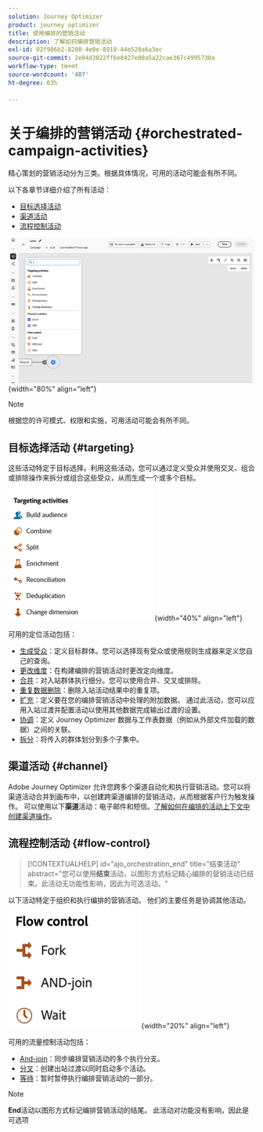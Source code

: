 ```yaml
---
solution: Journey Optimizer
product: journey optimizer
title: 使用编排的营销活动
description: 了解如何编排营销活动
exl-id: 02f986b2-8200-4e0e-8918-44e528a6a3ec
source-git-commit: 2e04d3022ff6e8427e80a5a22cae367c4995730a
workflow-type: tm+mt
source-wordcount: '407'
ht-degree: 63%

---
```



# 关于编排的营销活动 {#orchestrated-campaign-activities}

精心策划的营销活动分为三类。根据具体情况，可用的活动可能会有所不同。

以下各章节详细介绍了所有活动：

* [目标选择活动](#targeting)
* [渠道活动](#channel)
* [流程控制活动](#flow-control)

![画布中可用的活动列表](../assets/orchestrated-activities.png){width="80%" align="left"}


>[!NOTE]
>
>根据您的许可模式、权限和实施，可用活动可能会有所不同。

## 目标选择活动 {#targeting}

这些活动特定于目标选择。利用这些活动，您可以通过定义受众并使用交叉、组合或排除操作来拆分或组合这些受众，从而生成一个或多个目标。

![目标选择活动列表](../assets/targeting-activities.png){width="40%" align="left"}

可用的定位活动包括：

* [生成受众](build-audience.md)：定义目标群体。您可以选择现有受众或使用规则生成器来定义您自己的查询。
* [更改维度](change-dimension.md)：在构建编排的营销活动时更改定向维度。
* [合并](combine.md)：对入站群体执行细分。您可以使用合并、交叉或排除。
* [重复数据删除](deduplication.md)：删除入站活动结果中的重复项。
* [扩充](enrichment.md)：定义要在您的编排营销活动中处理的附加数据。 通过此活动，您可以应用入站过渡并配置活动以使用其他数据完成输出过渡的设置。
* [协调](reconciliation.md)：定义 Journey Optimizer 数据与工作表数据（例如从外部文件加载的数据）之间的关联。
* [拆分](split.md)：将传入的群体划分到多个子集中。

## 渠道活动 {#channel}

Adobe Journey Optimizer 允许您跨多个渠道自动化和执行营销活动。您可以将渠道活动合并到画布中，以创建跨渠道编排的营销活动，从而根据客户行为触发操作。 可以使用以下&#x200B;**渠道**&#x200B;活动：电子邮件和短信。[了解如何在编排的活动上下文中创建渠道操作](channels.md)。

## 流程控制活动 {#flow-control}

>[!CONTEXTUALHELP]
>id="ajo_orchestration_end"
>title="结束活动"
>abstract="您可以使用&#x200B;**结束**&#x200B;活动，以图形方式标记精心编排的营销活动已结束。此活动无功能性影响，因此为可选活动。"

以下活动特定于组织和执行编排的营销活动。 他们的主要任务是协调其他活动。

![流程控制活动列表](../assets/flow-control-activities.png){width="20%" align="left"}

可用的流量控制活动包括：

* [And-join](and-join.md)：同步编排营销活动的多个执行分支。
* [分叉](fork.md)：创建出站过渡以同时启动多个活动。
* [等待](wait.md)：暂时暂停执行编排营销活动的一部分。
  <!--* [Test](test.md): Enable transitions based on specified conditions.-->

>[!NOTE]
>**End**&#x200B;活动以图形方式标记编排营销活动的结尾。 此活动对功能没有影响，因此是可选项
